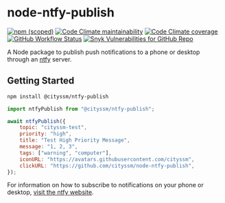 # node-ntfy-publish

[![npm (scoped)](https://img.shields.io/npm/v/@cityssm/ntfy-publish)](https://www.npmjs.com/package/@cityssm/ntfy-publish)
[![Code Climate maintainability](https://img.shields.io/codeclimate/maintainability/cityssm/node-ntfy-publish)](https://codeclimate.com/github/cityssm/node-ntfy-publish)
[![Code Climate coverage](https://img.shields.io/codeclimate/coverage/cityssm/node-ntfy-publish)](https://codeclimate.com/github/cityssm/node-ntfy-publish)
[![GitHub Workflow Status](https://img.shields.io/github/workflow/status/cityssm/node-ntfy-publish/Coverage%20Testing)](https://github.com/cityssm/node-ntfy-publish/actions/workflows/coverage.yml)
[![Snyk Vulnerabilities for GitHub Repo](https://img.shields.io/snyk/vulnerabilities/github/cityssm/node-ntfy-publish)](https://app.snyk.io/org/cityssm/project/9cb1ed49-d59d-48a4-92aa-410b151c22ae)

A Node package to publish push notifications to a phone or desktop
through an [ntfy](https://ntfy.sh/) server.

## Getting Started

```bash
npm install @cityssm/ntfy-publish
```

```javascript
import ntfyPublish from "@cityssm/ntfy-publish";

await ntfyPublish({
    topic: "cityssm-test",
    priority: "high",
    title: "Test High Priority Message",
    message: "1, 2, 3",
    tags: ["warning", "computer"],
    iconURL: "https://avatars.githubusercontent.com/cityssm",
    clickURL: "https://github.com/cityssm/node-ntfy-publish",
});
```

For information on how to subscribe to notifications on your phone or desktop,
[visit the ntfy website](https://ntfy.sh/).